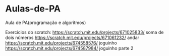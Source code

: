 # Aulas-de-PA
Aula de PA(programação e algoritmos)


Exercicios do scratch:
https://scratch.mit.edu/projects/671025833/ soma de dois números
https://scratch.mit.edu/projects/671061232/ andar
https://scratch.mit.edu/projects/674558576/ joguinho
https://scratch.mit.edu/projects/674587984/ joguinho parte 2
